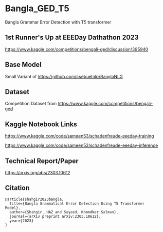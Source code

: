 # Bangla_GED_T5
Bangla Grammar Error Detection with T5 transformer

## 1st Runner's Up at EEEDay Dathathon 2023
https://www.kaggle.com/competitions/bengali-ged/discussion/395940

## Base Model
Small Variant of https://github.com/csebuetnlp/BanglaNLG

## Dataset
Competition Dataset from https://www.kaggle.com/competitions/bengali-ged

## Kaggle Notebook Links
https://www.kaggle.com/code/sameen53/schadenfreude-eeeday-training

https://www.kaggle.com/code/sameen53/schadenfreude-eeeday-inference

## Technical Report/Paper
https://arxiv.org/abs/2303.10612

## Citation

```
@article{shahgir2023bangla,
  title={Bangla Grammatical Error Detection Using T5 Transformer Model},
  author={Shahgir, HAZ and Sayeed, Khondker Salman},
  journal={arXiv preprint arXiv:2303.10612},
  year={2023}
}
```
